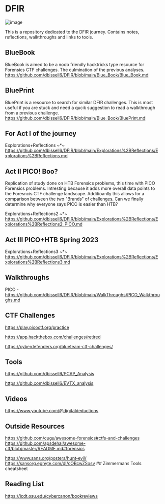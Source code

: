 # DFIR

![image](https://github.com/dbissell6/DFIR/assets/50979196/3123b46e-44c6-4ab0-9c51-292915a8994d)


This is a repository dedicated to the DFIR journey. Contains notes, reflections, walkthroughs and links to tools.

## BlueBook

BlueBook is aimed to be a noob friendly hacktricks type resource for Forensics CTF challenges. The culmination of the previous analyses.
https://github.com/dbissell6/DFIR/blob/main/Blue_Book/Blue_Book.md

## BluePrint

BluePrint is a resource to search for similar DFIR challenges. This is most useful if you are stuck and need a qucik suggestion to read a walkthrough from a previous challenge. https://github.com/dbissell6/DFIR/blob/main/Blue_Book/BluePrint.md

## For Act I of the journey

Explorations+Reflections ~*~
https://github.com/dbissell6/DFIR/blob/main/Explorations%2BReflections/Explorations%2BReflections.md

## Act II PICO! Boo?
Replication of study done on HTB Forensics problems, this time with PICO Forensics problems. Intresting because it adds more overall data points to the Foresncis CTF challenge landscape. Additioanlly this allows for a comparison between the two "Brands" of challenges. Can we finally determine why everyone says PICO is easier than HTB?

Explorations+Reflections2 ~*~
https://github.com/dbissell6/DFIR/blob/main/Explorations%2BReflections/Explorations%2BReflections2_PICO.md

## Act III PICO+HTB Spring 2023

Explorations+Reflections3 ~*~
https://github.com/dbissell6/DFIR/blob/main/Explorations%2BReflections/Explorations%2BReflections3.md

## Walkthroughs

PICO - https://github.com/dbissell6/DFIR/blob/main/WalkThroughs/PICO_Walkthroughs.md

## CTF Challenges

https://play.picoctf.org/practice

https://app.hackthebox.com/challenges/retired

https://cyberdefenders.org/blueteam-ctf-challenges/

## Tools
https://github.com/dbissell6/PCAP_Analysis

https://github.com/dbissell6/EVTX_analysis

## Videos
https://www.youtube.com/@digitaldeductions


## Outside Resources
https://github.com/cugu/awesome-forensics#ctfs-and-challenges  
https://github.com/apsdehal/awesome-ctf/blob/master/README.md#forensics

https://www.sans.org/posters/hunt-evil/   
https://sansorg.egnyte.com/dl/cOBcwZSosv  ## Zimmermans Tools cheatsheet

## Reading List

https://icdt.osu.edu/cybercanon/bookreviews
